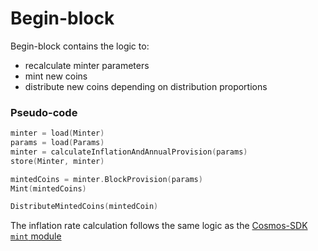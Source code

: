 <!--
order: 2
-->

# Begin-block

Begin-block contains the logic to:

- recalculate minter parameters
- mint new coins
- distribute new coins depending on distribution proportions

### Pseudo-code

```go
minter = load(Minter)
params = load(Params)
minter = calculateInflationAndAnnualProvision(params)
store(Minter, minter)

mintedCoins = minter.BlockProvision(params)
Mint(mintedCoins)

DistributeMintedCoins(mintedCoin)
```

The inflation rate calculation follows the same logic as the [Cosmos-SDK `mint` module](https://github.com/cosmos/cosmos-sdk/tree/main/x/mint#inflation-rate-calculation)
